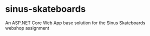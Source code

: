 # sinus-skateboards
 An ASP.NET Core Web App base solution for the Sinus Skateboards webshop assignment
